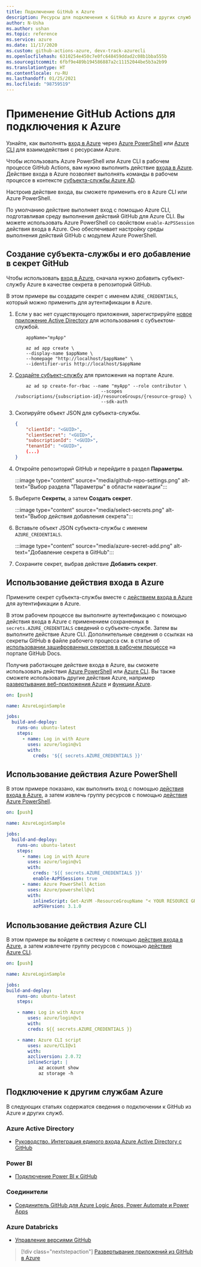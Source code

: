 ```yaml
---
title: Подключение GitHub к Azure
description: Ресурсы для подключения к GitHub из Azure и других служб
author: N-Usha
ms.author: ushan
ms.topic: reference
ms.service: azure
ms.date: 11/17/2020
ms.custom: github-actions-azure, devx-track-azurecli
ms.openlocfilehash: 6310254e450c7e0fc648459ddad2c08b1bba555b
ms.sourcegitcommit: 6fbf9e489b194586887a2c11152044be5b3a2b99
ms.translationtype: HT
ms.contentlocale: ru-RU
ms.lasthandoff: 01/25/2021
ms.locfileid: "98759519"
---
```

# <a name="use-github-actions-to-connect-to-azure"></a>Применение GitHub Actions для подключения к Azure

Узнайте, как выполнять [вход в Azure](https://github.com/Azure/login) через [Azure PowerShell](https://github.com/Azure/PowerShell) или [Azure CLI](https://github.com/Azure/CLI) для взаимодействия с ресурсами Azure.

Чтобы использовать Azure PowerShell или Azure CLI в рабочем процессе GitHub Actions, вам нужно выполнить действие [входа в Azure](https://github.com/marketplace/actions/azure-login).
Действие входа в Azure позволяет выполнять команды в рабочем процессе в контексте [субъекта-службы Azure AD](/azure/active-directory/develop/app-objects-and-service-principals#service-principal-object).

Настроив действие входа, вы сможете применить его в Azure CLI или Azure PowerShell.

По умолчанию действие выполняет вход с помощью Azure CLI, подготавливая среду выполнения действий GitHub для Azure CLI. Вы можете использовать Azure PowerShell со свойством `enable-AzPSSession` действия входа в Azure. Оно обеспечивает настройку среды выполнения действий GitHub с модулем Azure PowerShell.

## <a name="create-a-service-principal-and-add-it-to-github-secret"></a>Создание субъекта-службы и его добавление в секрет GitHub

Чтобы использовать [вход в Azure](https://github.com/marketplace/actions/azure-login), сначала нужно добавить субъект-службу Azure в качестве секрета в репозиторий GitHub.

В этом примере вы создадите секрет с именем `AZURE_CREDENTIALS`, который можно применить для аутентификации в Azure.  

1. Если у вас нет существующего приложения, зарегистрируйте [новое приложение Active Directory](/azure/active-directory/develop/howto-create-service-principal-portal#register-an-application-with-azure-ad-and-create-a-service-principal&preserve-view=true) для использования с субъектом-службой.

    ```azurecli-interactive
        appName="myApp"

        az ad app create \
        --display-name $appName \
        --homepage "http://localhost/$appName" \
        --identifier-uris http://localhost/$appName
    ```

1. [Создайте субъект-службу](/cli/azure/create-an-azure-service-principal-azure-cli) для приложения на портале Azure. 

    ```azurecli-interactive
        az ad sp create-for-rbac --name "myApp" --role contributor \
                                    --scopes /subscriptions/{subscription-id}/resourceGroups/{resource-group} \
                                    --sdk-auth
    ```

1. Скопируйте объект JSON для субъекта-службы.

    ```json
    {
        "clientId": "<GUID>",
        "clientSecret": "<GUID>",
        "subscriptionId": "<GUID>",
        "tenantId": "<GUID>",
        (...)
    }
    ```

1. Откройте репозиторий GitHub и перейдите в раздел **Параметры**.

    :::image type="content" source="media/github-repo-settings.png" alt-text="Выбор раздела &quot;Параметры&quot; в области навигации":::

1. Выберите **Секреты**, а затем **Создать секрет**.

    :::image type="content" source="media/select-secrets.png" alt-text="Выбор действия добавления секрета":::

1. Вставьте объект JSON субъекта-службы с именем `AZURE_CREDENTIALS`. 

    :::image type="content" source="media/azure-secret-add.png" alt-text="Добавление секрета в GitHub":::

1. Сохраните секрет, выбрав действие **Добавить секрет**.

## <a name="use-the-azure-login-action"></a>Использование действия входа в Azure

Примените секрет субъекта-службы вместе с [действием входа в Azure](https://github.com/Azure/login) для аутентификации в Azure.

В этом рабочем процессе вы выполните аутентификацию с помощью действия входа в Azure с применением сохраненных в `secrets.AZURE_CREDENTIALS` сведений о субъекте-службе. Затем вы выполните действие Azure CLI. Дополнительные сведения о ссылках на секреты GitHub в файле рабочего процесса см. в статье об [использовании зашифрованных секретов в рабочем процессе](https://docs.github.com/en/actions/reference/encrypted-secrets#using-encrypted-secrets-in-a-workflow) на портале GitHub Docs.

Получив работающее действие входа в Azure, вы сможете использовать действия [Azure PowerShell](https://github.com/Azure/PowerShell) или [Azure CLI](https://github.com/Azure/CLI). Вы также сможете использовать другие действия Azure, например [развертывание веб-приложения Azure](https://github.com/Azure/webapps-deploy) и [функции Azure](https://github.com/Azure/functions-action).

```yaml
on: [push]

name: AzureLoginSample

jobs:
  build-and-deploy:
    runs-on: ubuntu-latest
    steps:
      - name: Log in with Azure
        uses: azure/login@v1
        with:
          creds: '${{ secrets.AZURE_CREDENTIALS }}'
```

## <a name="use-the-azure-powershell-action"></a>Использование действия Azure PowerShell

В этом примере показано, как выполнить вход с помощью [действия входа в Azure](https://github.com/Azure/login), а затем извлечь группу ресурсов с помощью [действия Azure PowerShell](https://github.com/azure/powershell).

```yaml
on: [push]

name: AzureLoginSample

jobs:
  build-and-deploy:
    runs-on: ubuntu-latest
    steps:
      - name: Log in with Azure
        uses: azure/login@v1
        with:
          creds: '${{ secrets.AZURE_CREDENTIALS }}'
          enable-AzPSSession: true
      - name: Azure PowerShell Action
        uses: Azure/powershell@v1
        with:
          inlineScript: Get-AzVM -ResourceGroupName "< YOUR RESOURCE GROUP >"
          azPSVersion: 3.1.0
```

## <a name="use-the-azure-cli-action"></a>Использование действия Azure CLI

В этом примере вы войдете в систему с помощью [действия входа в Azure](https://github.com/Azure/login), а затем извлечете группу ресурсов с помощью [действия Azure CLI](https://github.com/Azure/CLI).


```yaml
on: [push]

name: AzureLoginSample

jobs:
build-and-deploy:
    runs-on: ubuntu-latest
    steps:

    - name: Log in with Azure
        uses: azure/login@v1
        with:
        creds: ${{ secrets.AZURE_CREDENTIALS }}

    - name: Azure CLI script
        uses: azure/CLI@v1
        with:
        azcliversion: 2.0.72
        inlineScript: |
            az account show
            az storage -h
```

## <a name="connect-with-other-azure-services"></a>Подключение к другим службам Azure

В следующих статьях содержатся сведения о подключении к GitHub из Azure и других служб.  

### <a name="azure-active-directory"></a>Azure Active Directory 

- [Руководство. Интеграция единого входа Azure Active Directory с GitHub](/azure/active-directory/saas-apps/github-tutorial)   

### <a name="power-bi"></a>Power BI

- [Подключение Power BI к GitHub](/power-bi/service-connect-to-github)   

### <a name="connectors"></a>Соединители

- [Соединитель GitHub для Azure Logic Apps, Power Automate и Power Apps](/connectors/github/)   

### <a name="azure-databricks"></a>Azure Databricks

- [Управление версиями GitHub](/azure/databricks/notebooks/github-version-control) 

> [!div class="nextstepaction"]
> [Развертывание приложений из GitHub в Azure](deploy-to-azure.md)
